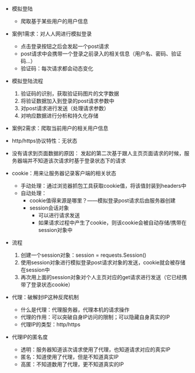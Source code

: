 * 模拟登陆
    * 爬取基于某些用户的用户信息

* 案例1需求：对人人网进行模拟登录
    * 点击登录按钮之后会发起一个post请求
    * post请求中会携带一个登录之前录入的相关信息（用户名、密码、验证码...）
    * 验证码：每次请求都会动态变化

* 模拟登陆流程
    1. 验证码的识别，获取验证码图片的文字数据
    2. 将验证数据加入到登录的post请求参数中
    3. 对post请求进行发送（处理请求参数）
    4. 对响应数据进行分析和持久化存储

* 案例2需求：爬取当前用户的相关用户信息

* http/https协议特性：无状态
* 没有请求到页面数据的原因：
    发起的第二次基于跟人主页页面请求的时候，服务器端并不知道该次请求时基于登录状态下的请求
* cookie：用来让服务器记录客户端的相关状态
    * 手动处理：通过浏览器抓包工具获取cookie值，将该值封装到headers中
    * 自动处理：
        * cookie值得来源是哪里？——模拟登录post请求后由服务器创建
        * session会话对象
            * 可以进行请求发送
            * 如果请求过程中产生了cookie，则该cookie会被自动存储/携带在session对象中

* 流程
    1. 创建一个session对象：session = requests.Session()
    2. 使用session对象进行模拟登录post请求对象的发送，cookie就会被存储在session中
    3. 再次用上面的session对象对个人主页对应的get请求进行发送（它已经携带了登录状态cookie）

* 代理：破解封IP这种反爬机制
    * 什么是代理：代理服务器，代理本机的请求操作
    * 代理的作用：可以突破自身IP访问的限制；可以隐藏自身真实的IP
    * 代理IP的类型：http/https

* 代理IP的匿名度
    * 透明：服务器知道该次请求使用了代理，也知道请求对应的真实IP
    * 匿名：知道使用了代理，但是不知道真实IP
    * 高匿：不知道数用了代理，更不知道真实的IP
